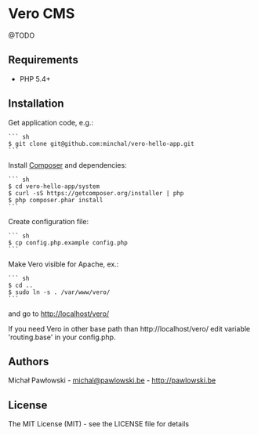 Vero CMS
========

@TODO

Requirements
------------

 * PHP 5.4+

Installation
------------

Get application code, e.g.:

    ``` sh
    $ git clone git@github.com:minchal/vero-hello-app.git
    ```

Install [Composer](https://getcomposer.org) and dependencies:

    ``` sh
    $ cd vero-hello-app/system
    $ curl -sS https://getcomposer.org/installer | php
    $ php composer.phar install
    ```

Create configuration file:

    ``` sh
    $ cp config.php.example config.php
    ```

Make Vero visible for Apache, ex.:

    ``` sh
    $ cd ..
    $ sudo ln -s . /var/www/vero/
    ```

and go to [http://localhost/vero/](http://localhost/vero/)

If you need Vero in other base path than http://localhost/vero/ edit variable 'routing.base' in your config.php.

Authors
-------

Michał Pawłowski - <michal@pawlowski.be> - <http://pawlowski.be>

License
-------

The MIT License (MIT) - see the LICENSE file for details
